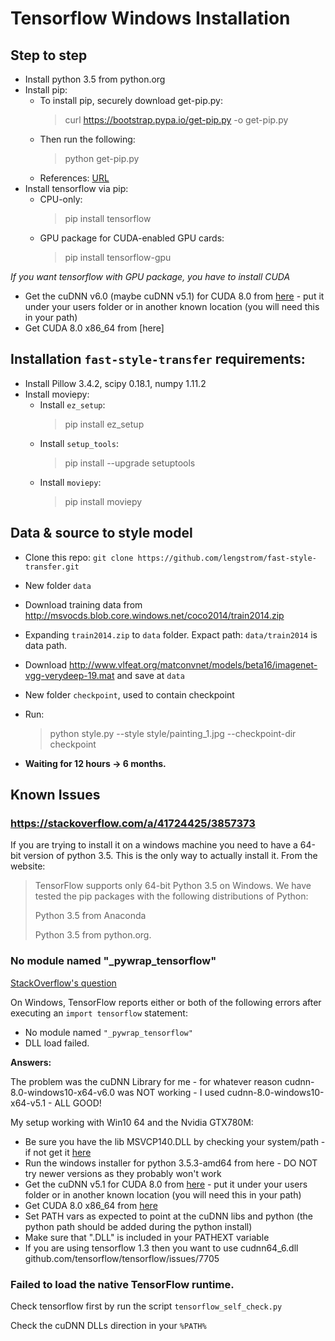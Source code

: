 # Tensorflow Windows Installation

## Step to step

* Install python 3.5 from python.org
* Install pip:
  * To install pip, securely download get-pip.py:
    > curl https://bootstrap.pypa.io/get-pip.py -o get-pip.py
  * Then run the following:
    > python get-pip.py
  * References: [URL](https://pip.pypa.io/en/stable/installing/)
* Install tensorflow via pip:
  * CPU-only:
    > pip install tensorflow
  * GPU package for CUDA-enabled GPU cards:
    > pip install tensorflow-gpu

*If you want tensorflow with GPU package, you have to install CUDA*
* Get the cuDNN v6.0 (maybe cuDNN v5.1) for CUDA 8.0 from [here](https://www.python.org/downloads/release/python-352/) - put it under your users folder or in another known location (you will need this in your path)
* Get CUDA 8.0 x86_64 from [here]

## Installation `fast-style-transfer` requirements: 

* Install Pillow 3.4.2, scipy 0.18.1, numpy 1.11.2
* Install moviepy:
  * Install `ez_setup`:
    > pip install ez_setup
  * Install `setup_tools`:
    > pip install --upgrade setuptools
  * Install `moviepy`:
    > pip install moviepy

## Data & source to style model

* Clone this repo: `git clone https://github.com/lengstrom/fast-style-transfer.git`
* New folder `data`
* Download training data from http://msvocds.blob.core.windows.net/coco2014/train2014.zip
* Expanding `train2014.zip` to `data` folder. Expact path: `data/train2014` is data path.
* Download http://www.vlfeat.org/matconvnet/models/beta16/imagenet-vgg-verydeep-19.mat and save at `data`
* New folder `checkpoint`, used to contain checkpoint
* Run: 
  > python style.py --style style/painting_1.jpg --checkpoint-dir checkpoint

* **Waiting for 12 hours -> 6 months.**

## Known Issues

### https://stackoverflow.com/a/41724425/3857373

If you are trying to install it on a windows machine you need to have a 64-bit version of python 3.5. This is the only way to actually install it. From the website:
> TensorFlow supports only 64-bit Python 3.5 on Windows. We have tested the pip packages with the following distributions of Python:
> 
> Python 3.5 from Anaconda
> 
> Python 3.5 from python.org.

### No module named "_pywrap_tensorflow"

[StackOverflow's question](https://stackoverflow.com/questions/42011070/on-windows-running-import-tensorflow-generates-no-module-named-pywrap-tenso)

On Windows, TensorFlow reports either or both of the following errors after executing an `import tensorflow` statement:
* No module named `"_pywrap_tensorflow"`
* DLL load failed.

**Answers:** 

The problem was the cuDNN Library for me - for whatever reason cudnn-8.0-windows10-x64-v6.0 was NOT working - I used cudnn-8.0-windows10-x64-v5.1 - ALL GOOD!

My setup working with Win10 64 and the Nvidia GTX780M:

* Be sure you have the lib MSVCP140.DLL by checking your system/path - if not get it [here](https://www.microsoft.com/en-us/download/details.aspx?id=48145)
* Run the windows installer for python 3.5.3-amd64 from here - DO NOT try newer versions as they probably won't work
* Get the cuDNN v5.1 for CUDA 8.0 from [here](https://www.python.org/downloads/release/python-352/) - put it under your users folder or in another known location (you will need this in your path)
* Get CUDA 8.0 x86_64 from [here](https://developer.nvidia.com/cuda-downloads)
* Set PATH vars as expected to point at the cuDNN libs and python (the python path should be added during the python install)
* Make sure that ".DLL" is included in your PATHEXT variable
* If you are using tensorflow 1.3 then you want to use cudnn64_6.dll github.com/tensorflow/tensorflow/issues/7705

### Failed to load the native TensorFlow runtime.

Check tensorflow first by run the script `tensorflow_self_check.py`

Check the cuDNN DLLs direction in your `%PATH%`


